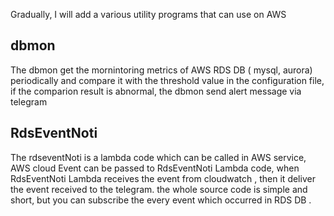 Gradually, I will add a various utility programs that can use on AWS

## dbmon
The dbmon get the mornintoring metrics of AWS RDS DB ( mysql, aurora) periodically and compare it with the threshold value in the configuration file, if the comparion result is abnormal, the dbmon send alert message  via telegram

## RdsEventNoti
The rdseventNoti is a lambda code which can be called in AWS service,  AWS  cloud Event can be passed to RdsEventNoti Lambda code,
when RdsEventNoti Lambda receives the event  from cloudwatch , then it deliver the event  received  to the telegram.
the whole source code is simple and short, but  you can subscribe  the every event which occurred in RDS DB .
